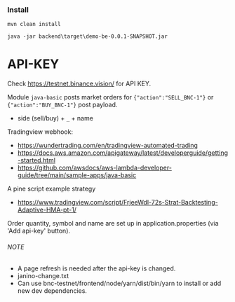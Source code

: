 
### Install
`mvn clean install`

`java -jar backend\target\demo-be-0.0.1-SNAPSHOT.jar`

API-KEY
=======

Check https://testnet.binance.vision/ for API KEY.

Module `java-basic` posts market orders for `{"action":"SELL_BNC-1"}` or `{"action":"BUY_BNC-1"}` post payload.
- side (sell/buy) + `_` + name

Tradingview webhook: 
- https://wundertrading.com/en/tradingview-automated-trading
- https://docs.aws.amazon.com/apigateway/latest/developerguide/getting-started.html
- https://github.com/awsdocs/aws-lambda-developer-guide/tree/main/sample-apps/java-basic

A pine script example strategy
- https://www.tradingview.com/script/FrjeeWdl-72s-Strat-Backtesting-Adaptive-HMA-pt-1/


Order quantity, symbol and name are set up in application.properties (via 'Add api-key' button).


###### NOTE
- A page refresh is needed after the api-key is changed.
- janino-change.txt
- Can use bnc-testnet/frontend/node/yarn/dist/bin/yarn to install or add new dev dependencies.